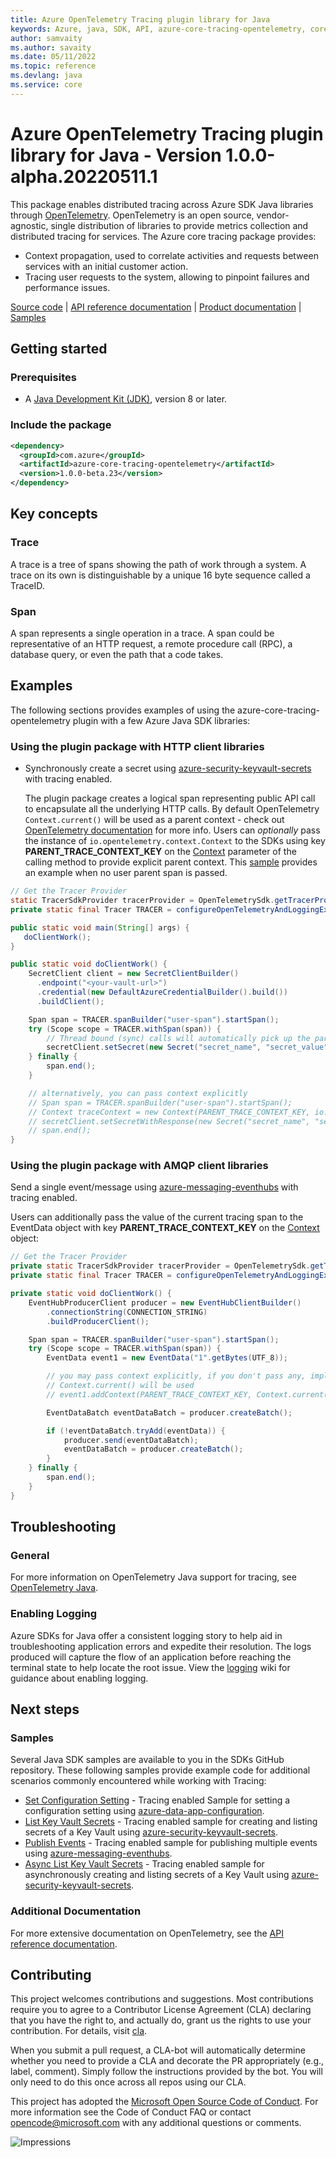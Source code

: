 ```yaml
---
title: Azure OpenTelemetry Tracing plugin library for Java
keywords: Azure, java, SDK, API, azure-core-tracing-opentelemetry, core
author: samvaity
ms.author: savaity
ms.date: 05/11/2022
ms.topic: reference
ms.devlang: java
ms.service: core
---
```

# Azure OpenTelemetry Tracing plugin library for Java - Version 1.0.0-alpha.20220511.1 


This package enables distributed tracing across Azure SDK Java libraries through [OpenTelemetry][OpenTelemetry]. OpenTelemetry is an open source, vendor-agnostic, single distribution of libraries to provide metrics collection and distributed tracing for services.
The Azure core tracing package provides:

- Context propagation, used to correlate activities and requests between services with an initial customer action.
- Tracing user requests to the system, allowing to pinpoint failures and performance issues.

[Source code][source_code] | [API reference documentation][api_documentation] | [Product
documentation][OpenTelemetry] | [Samples][samples]

## Getting started

### Prerequisites

- A [Java Development Kit (JDK)][jdk_link], version 8 or later.

### Include the package

[//]: # ({x-version-update-start;com.azure:azure-core-tracing-opentelemetry;current})
```xml
<dependency>
  <groupId>com.azure</groupId>
  <artifactId>azure-core-tracing-opentelemetry</artifactId>
  <version>1.0.0-beta.23</version>
</dependency>
```
[//]: # ({x-version-update-end})

## Key concepts

### Trace

A trace is a tree of spans showing the path of work through a system. A trace on its own is distinguishable by a unique 16 byte sequence called a TraceID.

### Span

A span represents a single operation in a trace. A span could be representative of an HTTP request, a remote procedure call (RPC), a database query, or even the path that a code takes.

## Examples

The following sections provides examples of using the azure-core-tracing-opentelemetry plugin with a few Azure Java SDK libraries:

### Using the plugin package with HTTP client libraries

- Synchronously create a secret using [azure-security-keyvault-secrets][azure-security-keyvault-secrets] with tracing enabled.

    The plugin package creates a logical span representing public API call to encapsulate all the underlying HTTP calls. By default OpenTelemetry 
    `Context.current()` will be used as a parent context - check out [OpenTelemetry documentation](https://opentelemetry.io/docs/java/manual_instrumentation/#tracing) for more info.
    Users can *optionally* pass the instance of `io.opentelemetry.context.Context` to the SDKs using key **PARENT_TRACE_CONTEXT_KEY** on the [Context][context] parameter of the calling method
    to provide explicit parent context.
    This [sample][sample_key_vault] provides an example when no user parent span is passed.

```java
// Get the Tracer Provider
static TracerSdkProvider tracerProvider = OpenTelemetrySdk.getTracerProvider();
private static final Tracer TRACER = configureOpenTelemetryAndLoggingExporter();

public static void main(String[] args) {
   doClientWork();
}

public static void doClientWork() {
    SecretClient client = new SecretClientBuilder()
      .endpoint("<your-vault-url>")
      .credential(new DefaultAzureCredentialBuilder().build())
      .buildClient();

    Span span = TRACER.spanBuilder("user-span").startSpan();
    try (Scope scope = TRACER.withSpan(span)) {
        // Thread bound (sync) calls will automatically pick up the parent span and you don't need to pass it explicitly.
        secretClient.setSecret(new Secret("secret_name", "secret_value"));
    } finally {
        span.end();
    }

    // alternatively, you can pass context explicitly
    // Span span = TRACER.spanBuilder("user-span").startSpan();
    // Context traceContext = new Context(PARENT_TRACE_CONTEXT_KEY, io.opentelemetry.context.Context.current().with(span));
    // secretClient.setSecretWithResponse(new Secret("secret_name", "secret_value"), traceContext);
    // span.end();
}
```

### Using the plugin package with AMQP client libraries

Send a single event/message using [azure-messaging-eventhubs][azure-messaging-eventhubs] with tracing enabled.

Users can additionally pass the value of the current tracing span to the EventData object with key **PARENT_TRACE_CONTEXT_KEY** on the [Context][context] object:

```java
// Get the Tracer Provider
private static TracerSdkProvider tracerProvider = OpenTelemetrySdk.getTracerProvider();
private static final Tracer TRACER = configureOpenTelemetryAndLoggingExporter();

private static void doClientWork() {
    EventHubProducerClient producer = new EventHubClientBuilder()
        .connectionString(CONNECTION_STRING)
        .buildProducerClient();

    Span span = TRACER.spanBuilder("user-span").startSpan();
    try (Scope scope = TRACER.withSpan(span)) {
        EventData event1 = new EventData("1".getBytes(UTF_8));

        // you may pass context explicitly, if you don't pass any, implicit 
        // Context.current() will be used
        // event1.addContext(PARENT_TRACE_CONTEXT_KEY, Context.current());

        EventDataBatch eventDataBatch = producer.createBatch();

        if (!eventDataBatch.tryAdd(eventData)) {
            producer.send(eventDataBatch);
            eventDataBatch = producer.createBatch();
        }
    } finally {
        span.end();
    }
}
```

## Troubleshooting

### General

For more information on OpenTelemetry Java support for tracing, see [OpenTelemetry Java][OpenTelemetry-quickstart].

### Enabling Logging

Azure SDKs for Java offer a consistent logging story to help aid in troubleshooting application errors and expedite
their resolution. The logs produced will capture the flow of an application before reaching the terminal state to help
locate the root issue. View the [logging][logging] wiki for guidance about enabling logging.

## Next steps

### Samples

Several Java SDK samples are available to you in the SDKs GitHub repository.
These following samples provide example code for additional scenarios commonly encountered while working with Tracing:

- [Set Configuration Setting][sample_app_config] - Tracing enabled Sample for setting a configuration setting using [azure-data-app-configuration][azure_data_app_configuration].
- [List Key Vault Secrets][sample_key_vault] - Tracing enabled sample for creating and listing secrets of a Key Vault using [azure-security-keyvault-secrets][azure_keyvault_secrets].
- [Publish Events][sample_eventhubs] - Tracing enabled sample for publishing multiple events using [azure-messaging-eventhubs][azure_messaging_eventhubs_mvn].
- [Async List Key Vault Secrets][sample_async_key_vault] - Tracing enabled sample for asynchronously creating and listing secrets of a Key Vault using [azure-security-keyvault-secrets][azure_keyvault_secrets].

### Additional Documentation

For more extensive documentation on OpenTelemetry, see the [API reference documentation][OpenTelemetry].

## Contributing

This project welcomes contributions and suggestions. Most contributions require you to agree to a Contributor License Agreement (CLA) declaring that you have the right to, and actually do, grant us the rights to use your contribution. For details, visit [cla](https://cla.microsoft.com).

When you submit a pull request, a CLA-bot will automatically determine whether you need to provide a CLA and decorate the PR appropriately (e.g., label, comment). Simply follow the instructions provided by the bot. You will only need to do this once across all repos using our CLA.

This project has adopted the [Microsoft Open Source Code of Conduct](https://opensource.microsoft.com/codeofconduct/). For more information see the Code of Conduct FAQ or contact opencode@microsoft.com with any additional questions or comments.

<!-- Links -->
[api_documentation]: https://aka.ms/java-docs
[azure_data_app_configuration]: https://mvnrepository.com/artifact/com.azure/azure-data-appconfiguration/
[azure_keyvault_secrets]: https://mvnrepository.com/artifact/com.azure/azure-security-keyvault-secrets
[azure_messaging_eventhubs_mvn]: https://mvnrepository.com/artifact/com.azure/azure-messaging-eventhubs/
[azure-messaging-eventhubs]: https://github.com/Azure/azure-sdk-for-java/blob/main/sdk/eventhubs/azure-messaging-eventhubs
[azure-security-keyvault-secrets]: https://github.com/Azure/azure-sdk-for-java/blob/main/sdk/keyvault/azure-security-keyvault-secrets
[context]: https://github.com/Azure/azure-sdk-for-java/blob/main/sdk/core/azure-core/src/main/java/com/azure/core/util/Context.java
[jdk_link]: /java/azure/jdk/?view=azure-java-stable
[logging]: https://github.com/Azure/azure-sdk-for-java/wiki/Logging-with-Azure-SDK
[OpenTelemetry-quickstart]: https://github.com/open-telemetry/opentelemetry-java/blob/main/QUICKSTART.md
[OpenTelemetry]: https://github.com/open-telemetry/opentelemetry-java#opentelemetry-for-java
[sample_app_config]: https://github.com/Azure/azure-sdk-for-java/blob/main/sdk/core/azure-core-tracing-opentelemetry/src/samples/java/com/azure/core/tracing/opentelemetry/CreateConfigurationSettingLoggingExporterSample.java
[sample_async_key_vault]: https://github.com/Azure/azure-sdk-for-java/blob/main/sdk/core/azure-core-tracing-opentelemetry/src/samples/java/com/azure/core/tracing/opentelemetry/AsyncListKeyVaultSecretsLoggingExporterSample.java
[sample_eventhubs]: https://github.com/Azure/azure-sdk-for-java/blob/main/sdk/core/azure-core-tracing-opentelemetry/src/samples/java/com/azure/core/tracing/opentelemetry/PublishEventsJaegerExporterSample.java
[sample_key_vault]: https://github.com/Azure/azure-sdk-for-java/blob/main/sdk/core/azure-core-tracing-opentelemetry/src/samples/java/com/azure/core/tracing/opentelemetry/ListKeyVaultSecretsJaegerExporterSample.java
[samples]: https://github.com/Azure/azure-sdk-for-java/blob/main/sdk/core/azure-core-tracing-opentelemetry/src/samples/
[source_code]: https://github.com/Azure/azure-sdk-for-java/blob/main/sdk/core/azure-core-tracing-opentelemetry/src

![Impressions](https://azure-sdk-impressions.azurewebsites.net/api/impressions/azure-sdk-for-java%2Fsdk%2Fcore%2Fazure-core-tracing-opentelemetry%2FREADME.png)

